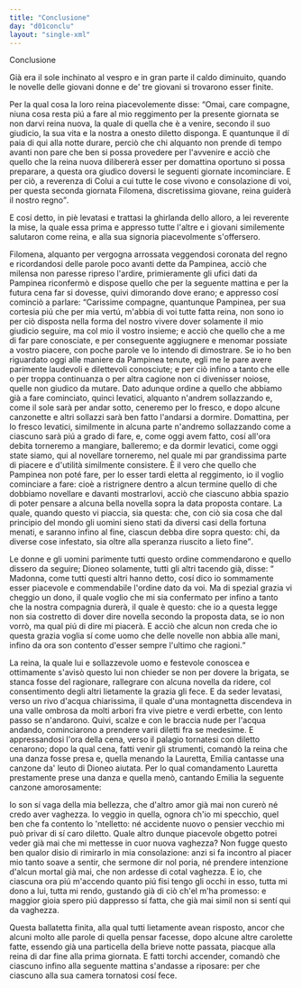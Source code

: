 ```yaml
---
title: "Conclusione"
day: "d01conclu"
layout: "single-xml"
---
```

<div id="d01conclu" type="conclusion" who="author">
<head>Conclusione</head>
<p>
<milestone id="p01970001"/>Già era il sole inchinato al vespro e in gran parte il caldo diminuito, quando le novelle delle giovani donne e de' tre giovani si trovarono esser finite.</p>
<p>
<milestone id="p01970002"/>Per la qual cosa la loro 
          <name persref="pampinea" type="person">reina</name> piacevolemente disse: 
          <q direct="unspecified" who="pampinea">Omai, care compagne, niuna cosa resta piú a fare al mio reggimento per la presente giornata se non darvi reina nuova, la quale di quella che è a venire, secondo il suo giudicio, la sua vita e la nostra a onesto diletto disponga. E quantunque il dí paia di qui alla notte durare, perciò che chi alquanto non prende di tempo avanti non pare che ben si possa provedere per l'avvenire e acciò che quello che la reina nuova dilibererà esser per domattina oportuno si possa preparare, a questa ora giudico doversi le seguenti giornate incominciare. 
          <milestone id="p01970003"/>E per ciò, a reverenza di Colui a cui tutte le cose vivono e consolazione di voi, per questa seconda giornata 
          <name persref="filomena" type="person">Filomena</name>, discretissima giovane, reina guiderà il nostro regno</q>.</p>
<p>
<milestone id="p01970004"/>E cosí detto, in piè levatasi e trattasi la ghirlanda dello alloro, a lei reverente la mise, la quale essa prima e appresso tutte l'altre e i giovani similemente salutaron come 
          <name persref="filomena" type="person">reina</name>, e alla sua signoria piacevolmente s'offersero.</p>
<p>
<milestone id="p01970005"/>
<name persref="filomena" type="person">Filomena</name>, alquanto per vergogna arrossata veggendosi coronata del regno e ricordandosi delle parole poco avanti dette da 
          <name persref="pampinea" type="person">Pampinea</name>, acciò che milensa non paresse ripreso l'ardire, primieramente gli ufici dati da 
          <name persref="pampinea" type="person">Pampinea</name> riconfermò e dispose quello che per la seguente mattina e per la futura cena far si dovesse, quivi dimorando dove erano; e appresso cosí cominciò a parlare: 
          <milestone id="p01970006"/>
<q direct="unspecified" who="filomena">Carissime compagne, quantunque 
          <name persref="pampinea" type="person">Pampinea</name>, per sua cortesia piú che per mia vertú, m'abbia di voi tutte fatta 
          <name persref="filomena" type="person">reina</name>, non sono io per ciò disposta nella forma del nostro vivere dover solamente il mio giudicio seguire, ma col mio il vostro insieme; e acciò che quello che a me di far pare conosciate, e per conseguente aggiugnere e menomar possiate a vostro piacere, con poche parole ve lo intendo di dimostrare. 
          <milestone id="p01970007"/>Se io ho ben riguardato oggi alle maniere da 
          <name persref="pampinea" type="person">Pampinea</name> tenute, egli me le pare avere parimente laudevoli e dilettevoli conosciute; e per ciò infino a tanto che elle o per troppa continuanza o per altra cagione non ci divenisser noiose, quelle non giudico da mutare. 
          <milestone id="p01970008"/>Dato adunque ordine a quello che abbiamo già a fare cominciato, quinci levatici, alquanto n'andrem sollazzando e, come il sole sarà per andar sotto, ceneremo per lo fresco, e dopo alcune canzonette e altri sollazzi sarà ben fatto l'andarsi a dormire. 
          <milestone id="p01970009"/>Domattina, per lo fresco levatici, similmente in alcuna parte n'andremo sollazzando come a ciascuno sarà piú a grado di fare, e, come oggi avem fatto, cosí all'ora debita torneremo a mangiare, balleremo; e da dormir levatici, come oggi state siamo, qui al novellare torneremo, nel quale mi par grandissima parte di piacere e d'utilità similmente consistere. 
          <milestone id="p01970010"/>È il vero che quello che 
          <name persref="pampinea" type="person">Pampinea</name> non poté fare, per lo esser tardi eletta al reggimento, io il voglio cominciare a fare: cioè a ristrignere dentro a alcun termine quello di che dobbiamo novellare e davanti mostrarlovi, acciò che ciascuno abbia spazio di poter pensare a alcuna bella novella sopra la data proposta contare. La quale, quando questo vi piaccia, sia questa: che, con ciò sia cosa che dal principio del mondo gli uomini sieno stati da diversi casi della fortuna menati, e saranno infino al fine, ciascun debba dire sopra questo: 
          <milestone id="p01970011"/>
<seg type="topic">chi, da diverse cose infestato, sia oltre alla speranza riuscito a lieto fine</seg></q>.</p>
<p>
<milestone id="p01970012"/>Le donne e gli uomini parimente tutti questo ordine commendarono e quello dissero da seguire; 
          <name persref="dioneo" type="person">Dioneo</name> solamente, tutti gli altri tacendo già, disse: 
          <q direct="unspecified" who="dioneo">
<name persref="filomena" type="person">Madonna</name>, come tutti questi altri hanno detto, cosí dico io sommamente esser piacevole e commendabile l'ordine dato da voi. Ma di spezial grazia vi cheggio un dono, il quale voglio che mi sia confermato per infino a tanto che la nostra compagnia durerà, il quale è questo: che io a questa legge non sia costretto di dover dire novella secondo la proposta data, se io non vorrò, ma qual piú di dire mi piacerà. 
          <milestone id="p01970013"/>E acciò che alcun non creda che io questa grazia voglia sí come uomo che delle novelle non abbia alle mani, infino da ora son contento d'esser sempre l'ultimo che ragioni.</q></p>
<p>
<milestone id="p01970014"/>La 
          <name persref="filomena" type="person">reina</name>, la quale lui e sollazzevole uomo e festevole conoscea e ottimamente s'avisò questo lui non chieder se non per dovere la brigata, se stanca fosse del ragionare, rallegrare con alcuna novella da ridere, col consentimento degli altri lietamente la grazia gli fece. 
          <milestone id="p01970015"/>E da seder levatasi, verso un 
          <name placeref="rivo-c01" type="place">rivo</name> d'acqua chiarissima, il quale d'una 
          <name placeref="montagnetta-c01" type="place">montagnetta</name> discendeva in una 
          <name placeref="valle-c01" type="place">valle ombrosa</name> da molti arbori fra vive pietre e verdi erbette, con lento passo se n'andarono. Quivi, scalze e con le braccia nude per l'acqua andando, cominciarono a prendere varii diletti fra se medesime. 
          <milestone id="p01970016"/>E appressandosi l'ora della cena, verso il 
          <name placeref="palagiobrigata-01" type="place">palagio</name> tornatesi con diletto cenarono; dopo la qual cena, fatti venir gli strumenti, comandò la reina che una danza fosse presa e, quella menando la 
          <name persref="lauretta" type="person">Lauretta</name>, 
          <name persref="emilia" type="person">Emilia</name> cantasse una canzone da' leuto di 
          <name persref="dioneo" type="person">Dioneo</name> aiutata. 
          <milestone id="p01970017"/>Per lo qual comandamento 
          <name persref="lauretta" type="person">Lauretta</name> prestamente prese una danza e quella menò, cantando 
          <name persref="emilia" type="person">Emilia</name> la seguente canzone amorosamente:</p>
<div3 type="song" who="emilia">
<lg>
<milestone id="p01970018"/>
<l>Io son sí vaga della mia bellezza,</l>
<l>che d'altro amor già mai</l>
<l>non curerò né credo aver vaghezza.</l>
</lg>
<lg>
<milestone id="p01970019"/>
<l>Io veggio in quella, ognora ch'io mi specchio,</l>
<l>quel ben che fa contento lo 'ntelletto:</l>
<l>né accidente nuovo o pensier vecchio</l>
<l>mi può privar di sí caro diletto.</l>
<l>Quale altro dunque piacevole obgetto</l>
<l>potrei veder già mai</l>
<l>che mi mettesse in cuor nuova vaghezza?</l>
</lg>
<lg>
<milestone id="p01970020"/>
<l>Non fugge questo ben qualor disio</l>
<l>di rimirarlo in mia consolazione:</l>
<l>anzi si fa incontro al piacer mio</l>
<l>tanto soave a sentir, che sermone</l>
<l>dir nol poria, né prendere intenzione</l>
<l>d'alcun mortal già mai,</l>
<l>che non ardesse di cotal vaghezza.</l>
</lg>
<lg>
<milestone id="p01970021"/>
<l>E io, che ciascuna ora piú m'accendo</l>
<l>quanto piú fisi tengo gli occhi in esso,</l>
<l>tutta mi dono a lui, tutta mi rendo,</l>
<l>gustando già di ciò ch'el m'ha promesso:</l>
<l>e maggior gioia spero piú dappresso</l>
<l>sí fatta, che già mai</l>
<l>simil non si sentí qui da vaghezza.</l>
</lg>
</div3>
<p>
<milestone id="p01970022"/>Questa ballatetta finita, alla qual tutti lietamente avean risposto, ancor che alcuni molto alle parole di quella pensar facesse, dopo alcune altre carolette fatte, essendo già una particella della brieve notte passata, piacque alla 
          <name persref="filomena" type="person">reina</name> di dar fine alla prima giornata. E fatti torchi accender, comandò che ciascuno infino alla seguente mattina s'andasse a riposare: per che ciascuno alla sua camera tornatosi cosí fece.</p>
</div>